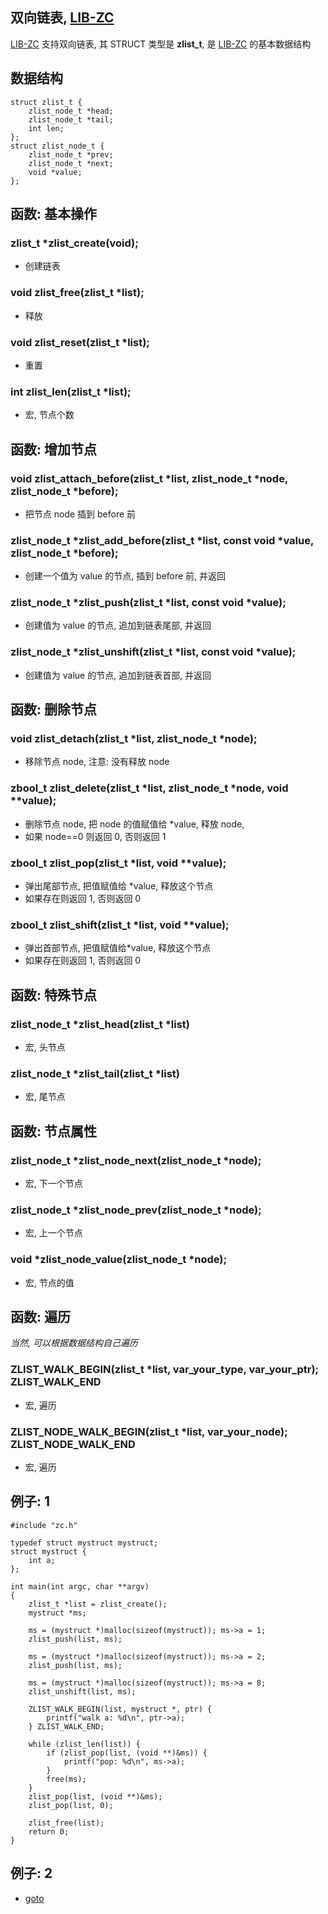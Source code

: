 
## 双向链表, [LIB-ZC](./README.md)

[LIB-ZC](./README.md) 支持双向链表,
其 STRUCT 类型是 **zlist_t**,
是 [LIB-ZC](./README.md) 的基本数据结构

## 数据结构

```
struct zlist_t {
    zlist_node_t *head;
    zlist_node_t *tail;
    int len; 
};
struct zlist_node_t {
    zlist_node_t *prev;
    zlist_node_t *next;
    void *value;
};
```

## 函数: 基本操作

### zlist_t *zlist_create(void);

* 创建链表

### void zlist_free(zlist_t *list);

* 释放

### void zlist_reset(zlist_t *list);

* 重置

### int zlist_len(zlist_t *list);

* 宏, 节点个数


## 函数: 增加节点

### void zlist_attach_before(zlist_t *list, zlist_node_t *node, zlist_node_t *before);

* 把节点 node 插到 before 前

### zlist_node_t *zlist_add_before(zlist_t *list, const void *value, zlist_node_t *before);

* 创建一个值为 value 的节点, 插到 before 前, 并返回

### zlist_node_t *zlist_push(zlist_t *list, const void *value);

* 创建值为 value 的节点, 追加到链表尾部, 并返回

### zlist_node_t *zlist_unshift(zlist_t *list, const void *value);

* 创建值为 value 的节点, 追加到链表首部, 并返回

## 函数: 删除节点

### void zlist_detach(zlist_t *list, zlist_node_t *node);

* 移除节点 node, 注意: 没有释放 node

### zbool_t zlist_delete(zlist_t *list, zlist_node_t *node, void **value);

* 删除节点 node, 把 node 的值赋值给 *value, 释放 node,
* 如果 node==0 则返回 0, 否则返回 1

### zbool_t zlist_pop(zlist_t *list, void **value);

* 弹出尾部节点, 把值赋值给 *value, 释放这个节点
* 如果存在则返回 1, 否则返回 0 

### zbool_t zlist_shift(zlist_t *list, void **value);

* 弹出首部节点, 把值赋值给*value, 释放这个节点
* 如果存在则返回 1, 否则返回 0

## 函数: 特殊节点

### zlist_node_t *zlist_head(zlist_t *list)

* 宏, 头节点

### zlist_node_t *zlist_tail(zlist_t *list)

* 宏, 尾节点

## 函数: 节点属性

### zlist_node_t *zlist_node_next(zlist_node_t *node);

* 宏, 下一个节点

### zlist_node_t *zlist_node_prev(zlist_node_t *node);

* 宏, 上一个节点

### void *zlist_node_value(zlist_node_t *node);

* 宏, 节点的值

## 函数: 遍历

<i>当然, 可以根据数据结构自己遍历</i>

### ZLIST_WALK_BEGIN(zlist_t *list, var_your_type, var_your_ptr);<BR />ZLIST_WALK_END

* 宏, 遍历

### ZLIST_NODE_WALK_BEGIN(zlist_t *list, var_your_node);<BR />ZLIST_NODE_WALK_END

* 宏, 遍历

## 例子: 1

```
#include "zc.h"

typedef struct mystruct mystruct;
struct mystruct {
    int a;
};

int main(int argc, char **argv)
{
    zlist_t *list = zlist_create();
    mystruct *ms;

    ms = (mystruct *)malloc(sizeof(mystruct)); ms->a = 1;
    zlist_push(list, ms);

    ms = (mystruct *)malloc(sizeof(mystruct)); ms->a = 2;
    zlist_push(list, ms);

    ms = (mystruct *)malloc(sizeof(mystruct)); ms->a = 8;
    zlist_unshift(list, ms);

    ZLIST_WALK_BEGIN(list, mystruct *, ptr) {
        printf("walk a: %d\n", ptr->a);
    } ZLIST_WALK_END;

    while (zlist_len(list)) {
        if (zlist_pop(list, (void **)&ms)) {
            printf("pop: %d\n", ms->a);
        }   
        free(ms);
    }   
    zlist_pop(list, (void **)&ms);
    zlist_pop(list, 0);
    
    zlist_free(list);
    return 0;
}
```

## 例子: 2

* [goto](../sample/stdlib/list.c)

